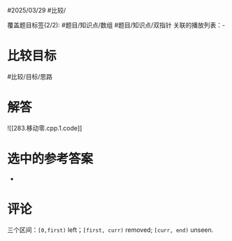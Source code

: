 #2025/03/29 #比较/

覆盖题目标签(2/2):  #题目/知识点/数组 #题目/知识点/双指针
关联的播放列表：-

# 比较目标

#比较/目标/思路 

# 解答

![[283.移动零.cpp.1.code]]

# 选中的参考答案

-

# 评论

三个区间：`[0,first)` left；`[first, curr)` removed; `[curr, end)` unseen.